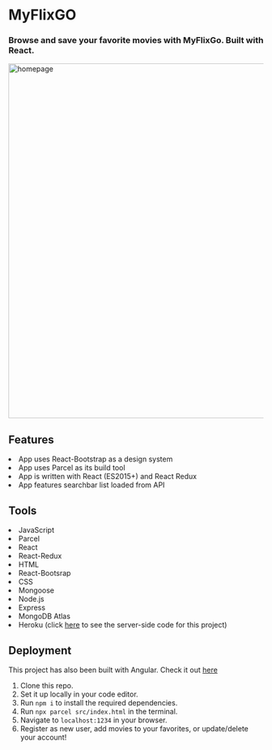 # MyFlixGO
 
### Browse and save your favorite movies with MyFlixGo. Built with React.

<img src="https://github.com/lekolawole/MyFlixGo/blob/f3323fe27a693c6a85d697596065822dc1a8212d/src/img/homepage.png" alt="homepage" width="700"/>

## Features

<li>App uses React-Bootstrap as a design system</li>
<li>App uses Parcel as its build tool</li>
<li>App is written with React (ES2015+) and React Redux</li>
<li>App features searchbar list loaded from API</li>

## Tools
<li>JavaScript</li>
<li>Parcel</li>
<li>React</li>
<li>React-Redux</li>
<li>HTML</li>
<li>React-Bootsrap</li>
<li>CSS</li>
<li>Mongoose</li>
<li>Node.js</li>
<li>Express</li>
<li>MongoDB Atlas</li>
<li>Heroku (click <a href="https://github.com/lekolawole/myFlix">here</a> to see the server-side code for this project)</li>

## Deployment
This project has also been built with Angular. Check it out <a href='https://github.com/lekolawole/movieStudio-angular'>here</a>
<br />
1. Clone this repo.
2. Set it up locally in your code editor.
3. Run ```npm i``` to install the required dependencies.
4. Run ```npx parcel src/index.html``` in the terminal.
5. Navigate to ```localhost:1234``` in your browser.
6. Register as new user, add movies to your favorites, or update/delete your account!



